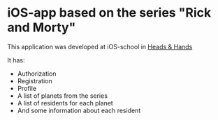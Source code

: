 # iOS-app based on the series "Rick and Morty"

This application was developed at iOS-school in [Heads & Hands](https://handh.ru/)

It has:
- Authorization
- Registration
- Profile
- A list of planets from the series
- A list of residents for each planet
- And some information about each resident
